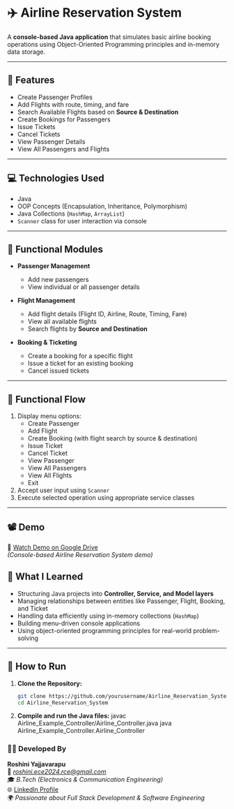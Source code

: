 # ✈️ Airline Reservation System

A **console-based Java application** that simulates basic airline booking operations using Object-Oriented Programming principles and in-memory data storage.

---

## 🚀 Features

- Create Passenger Profiles
- Add Flights with route, timing, and fare
- Search Available Flights based on **Source & Destination**
- Create Bookings for Passengers
- Issue Tickets
- Cancel Tickets
- View Passenger Details
- View All Passengers and Flights

---

## 💻 Technologies Used

- Java
- OOP Concepts (Encapsulation, Inheritance, Polymorphism)
- Java Collections (`HashMap`, `ArrayList`)
- `Scanner` class for user interaction via console

---

## 📌 Functional Modules

- **Passenger Management**
  - Add new passengers
  - View individual or all passenger details

- **Flight Management**
  - Add flight details (Flight ID, Airline, Route, Timing, Fare)
  - View all available flights
  - Search flights by **Source and Destination**

- **Booking & Ticketing**
  - Create a booking for a specific flight
  - Issue a ticket for an existing booking
  - Cancel issued tickets

---

## 🔄 Functional Flow

1. Display menu options:
   - Create Passenger
   - Add Flight
   - Create Booking (with flight search by source & destination)
   - Issue Ticket
   - Cancel Ticket
   - View Passenger
   - View All Passengers
   - View All Flights
   - Exit
2. Accept user input using `Scanner`
3. Execute selected operation using appropriate service classes

---

## 📽 Demo

🎥 [Watch Demo on Google Drive](https://drive.google.com/file/d/1jXPvtNSHEwzdbDusT6rHTAyCCkvV-VKK/view?usp=sharing)  
*(Console-based Airline Reservation System demo)*


## 🧠 What I Learned

- Structuring Java projects into **Controller, Service, and Model layers**
- Managing relationships between entities like Passenger, Flight, Booking, and Ticket
- Handling data efficiently using in-memory collections (`HashMap`)
- Building menu-driven console applications
- Using object-oriented programming principles for real-world problem-solving

---

## 📁 How to Run

1. **Clone the Repository:**

   ```bash
   git clone https://github.com/yourusername/Airline_Reservation_System.git
   cd Airline_Reservation_System
2. **Compile and run the Java files:**
    javac Airline_Example_Controller/Airline_Controller.java
    java Airline_Example_Controller.Airline_Controller
### 👩‍💻 Developed By

**Roshini Yajjavarapu**  
📧 *roshini.ece2024.rce@gmail.com*  
🎓 *B.Tech (Electronics & Communication Engineering)*  
🌐 [LinkedIn Profile](https://www.linkedin.com/in/roshini-y-291905253/)  
🌍 *Passionate about Full Stack Development & Software Engineering*

